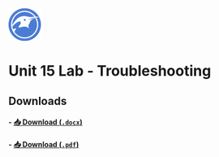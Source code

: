 <div class="flex-container">
        <img src="https://github.com/ProfessionalLinuxUsersGroup/img/blob/main/Assets/Logos/ProLUG_Round_Transparent_LOGO.png?raw=true" width="64" height="64"></img>
    <p>
        <h1>Unit 15 Lab - Troubleshooting</h1>
    </p>
</div>
 
## Downloads
#### - <a href="./assets/downloads/u15/u15_lab.docx" target="_blank" download>📥 Download (`.docx`)</a>
#### - <a href="./assets/downloads/u15/u15_lab.pdf" target="_blank" download>📥 Download (`.pdf`)</a>
